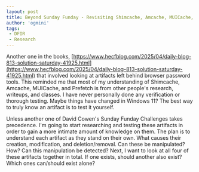 ```yaml
---
layout: post
title: Beyond Sunday Funday - Revisiting Shimcache, Amcache, MUICache, and Prefetch
author: 'ogmini'
tags:
 - DFIR
 - Research
---
```


Another one in the books, [https://www.hecfblog.com/2025/04/daily-blog-813-solution-saturday-41925.html](https://www.hecfblog.com/2025/04/daily-blog-813-solution-saturday-41925.html) that involved looking at artifacts left behind browser password tools. This reminded me that most of my understanding of Shimcache, Amcache, MUICache, and Prefetch is from other people's research, writeups, and classes. I have never personally done any verification or thorough testing. Maybe things have changed in Windows 11? The best way to truly know an artifact is to test it yourself.

Unless another one of David Cowen's Sunday Funday Challenges takes precedence. I'm going to start researching and testing these artifacts in order to gain a more intimate amount of knowledge on them. The plan is to understand each artifact as they stand on their own. What causes their creation, modification, and deletion/removal. Can these be manipulated? How? Can this manipulation be detected? Next, I want to look at all four of these artifacts together in total. If one exists, should another also exist? Which ones can/should exist alone? 


